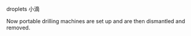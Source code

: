 droplets                             小滴



 Now portable drilling machines are set up and are then dismantled and removed.


